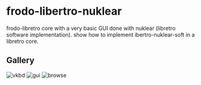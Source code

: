 # frodo-libertro-nuklear

frodo-libretro core with a very basic GUI done with nuklear (libretro software implementation).
show how to implement ibertro-nuklear-soft in a libretro core.
## Gallery
![vkbd](https://gist.github.com/r-type/30fcf6e6ffbae9f522288c1d06cf67e6/raw/e6f7146e3ff0a8bcea214e215ab7c2d3b9dc00d1/FRODONUK_VK.png)
![gui](https://gist.github.com/r-type/30fcf6e6ffbae9f522288c1d06cf67e6/raw/f7f62a237f8b5e5cab76213dcb76b5aa0efbf569/frodonuk_gui.png)
![browse](https://gist.github.com/r-type/30fcf6e6ffbae9f522288c1d06cf67e6/raw/f7f62a237f8b5e5cab76213dcb76b5aa0efbf569/frodonuk_df8.png)
